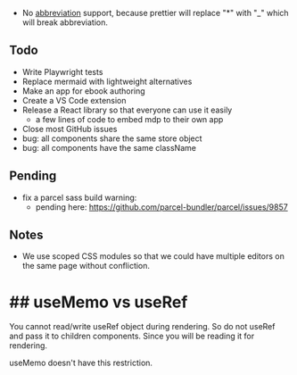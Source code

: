 - No [abbreviation](https://michelf.ca/projects/php-markdown/extra/#abbr) support, because prettier will replace "\*" with "\_" which will break abbreviation.

## Todo

- Write Playwright tests
- Replace mermaid with lightweight alternatives
- Make an app for ebook authoring
- Create a VS Code extension
- Release a React library so that everyone can use it easily
  - a few lines of code to embed mdp to their own app
- Close most GitHub issues
- bug: all components share the same store object
- bug: all components have the same className

## Pending

- fix a parcel sass build warning:
  - pending here: https://github.com/parcel-bundler/parcel/issues/9857

## Notes

- We use scoped CSS modules so that we could have multiple editors on the same page without confliction.

# ## useMemo vs useRef

You cannot read/write useRef object during rendering. So do not useRef and pass it to children components. Since you will be reading it for rendering.

useMemo doesn't have this restriction.
